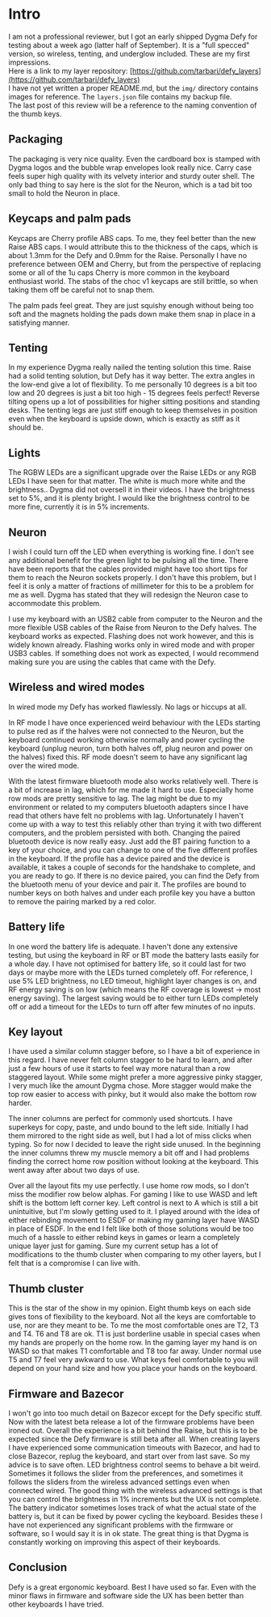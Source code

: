 # Intro
I am not a professional reviewer, but I got an early shipped Dygma Defy for testing about a week ago (latter half of 
September). It is a "full specced" version, so wireless, tenting, and underglow included. These are my first 
impressions.  
Here is a link to my layer repository: [https://github.com/tarbari/defy_layers](https://github.com/tarbari/defy_layers)  
I have not yet written a proper README.md, but the `img/` directory contains images for reference. The `layers.json` 
file contains my backup file.  
The last post of this review will be a reference to the naming convention of the thumb keys.

## Packaging
The packaging is very nice quality. Even the cardboard box is stamped with Dygma logos and the bubble wrap envelopes 
look really nice. Carry case feels super high quality with its velvety interior and sturdy outer shell. The only bad 
thing to say here is the slot for the Neuron, which is a tad bit too small to hold the Neuron in place.

## Keycaps and palm pads
Keycaps are Cherry profile ABS caps. To me, they feel better than the new Raise ABS caps. I would attribute this to the 
thickness of the caps, which is about 1.3mm for the Defy and 0.9mm for the Raise. Personally I have no preference 
between OEM and Cherry, but from the perspective of replacing some or all of the 1u caps Cherry is more common in the 
keyboard enthusiast world. The stabs of the choc v1 keycaps are still brittle, so when taking them off be careful not to 
snap them.  

The palm pads feel great. They are just squishy enough without being too soft and the magnets holding the 
pads down make them snap in place in a satisfying manner. 

## Tenting
In my experience Dygma really nailed the tenting solution this time. Raise had a solid tenting solution, but Defy has it 
way better. The extra angles in the low-end give a lot of flexibility. To me personally 10 degrees is a bit too low 
and 20 degrees is just a bit too high - 15 degrees feels perfect! Reverse tilting opens up a lot of possibilities for 
higher sitting positions and standing desks. The tenting legs are just stiff enough to keep themselves in position even 
when the keyboard is upside down, which is exactly as stiff as it should be.

## Lights
The RGBW LEDs are a significant upgrade over the Raise LEDs or any RGB LEDs I have seen for that matter. The white is 
much more white and the brightness.. Dygma did not oversell it in their videos. I have the brightness set to 5%, and it 
is plenty bright. I would like the brightness control to be more fine, currently it is in 5% increments.

## Neuron
I wish I could turn off the LED when everything is working fine. I don't see any additional benefit for the green light 
to be pulsing all the time. There have been reports that the cables provided might have too short tips for them to 
reach the Neuron sockets properly. I don't have this problem, but I feel it is only a matter of fractions of millimeter 
for this to be a problem for me as well. Dygma has stated that they will redesign the Neuron case to accommodate this 
problem.  

I use my keyboard with an USB2 cable from computer to the Neuron and the more 
flexible USB cables of the Raise from Neuron to the Defy halves. The keyboard works as expected. Flashing does not work 
however, and this is widely known already. Flashing works only in wired mode and with proper USB3 cables. If something 
does not work as expected, I would recommend making sure you are using the cables that came with the Defy. 

## Wireless and wired modes
In wired mode my Defy has worked flawlessly. No lags or hiccups at all.  

In RF mode I have once experienced weird behaviour with the LEDs starting to pulse red as if the halves were not 
connected to the Neuron, but the keyboard continued working otherwise normally and power cycling the keyboard (unplug 
neuron, turn both halves off, plug neuron and power on the halves) fixed this. RF mode doesn't seem to have any 
significant lag over the wired mode.  

With the latest firmware bluetooth mode also works relatively well. There is a bit of increase in lag, which for me 
made it hard to use. Especially home row mods are pretty sensitive to lag. The lag might be due to my environment or 
related to my computers bluetooth adapters since I have read that others have felt no problems with lag. Unfortunately 
I haven't come up with a way to test this reliably other than trying it with two different computers, and the problem 
persisted with both. Changing the paired bluetooth device is now really easy. Just add the BT pairing function to a key 
of your choice, and you can change to one of the five different profiles in the keyboard. If the profile has a device 
paired and the device is available, it takes a couple of seconds for the handshake to complete, and you are ready to go. 
If there is no device paired, you can find the Defy from the bluetooth menu of your device and pair it. The profiles 
are bound to number keys on both halves and under each profile key you have a button to remove the pairing marked by a 
red color.

## Battery life
In one word the battery life is adequate. I haven't done any extensive testing, but using the keyboard in RF or BT mode 
the battery lasts easily for a whole day. I have not optimised for battery life, so it could last for two days or maybe 
more with the LEDs turned completely off. For reference, I use 5% LED brightness, no LED timeout, highlight layer 
changes is on, and RF energy saving is on low (which means the RF coverage is lowest -> most energy saving). The largest 
saving would be to either turn LEDs completely off or add a timeout for the LEDs to turn off after few minutes of no 
inputs.

## Key layout
I have used a similar column stagger before, so I have a bit of experience in this regard. I have never felt column 
stagger to be hard to learn, and after just a few hours of use it starts to feel way more natural than a row staggered 
layout. While some might prefer a more aggressive pinky stagger, I very much like the amount Dygma chose. More stagger 
would make the top row easier to access with pinky, but it would also make the bottom row harder.  

The inner columns are perfect for commonly used shortcuts. I have superkeys for copy, paste, and undo bound to the left 
side. Initially I had them mirrored to the right side as well, but I had a lot of miss clicks when typing. So for now I 
decided to leave the right side unused. In the beginning the inner columns threw my muscle memory a bit off and I had 
problems finding the correct home row position without looking at the keyboard. This went away after about two days of 
use. 

Over all the layout fits my use perfectly. I use home row mods, so I don't miss the modifier row below alphas. For
gaming I like to use WASD and left shift is the bottom left corner key. Left control is next to A which is still a bit
unintuitive, but I'm slowly getting used to it. I played around with the idea of either rebinding movement to ESDF or 
making my gaming layer have WASD in place of ESDF. In the end I felt like both of those solutions would be too much of 
a hassle to either rebind keys in games or learn a completely unique layer just for gaming. Sure my current setup has 
a lot of modifications to the thumb cluster when comparing to my other layers, but I felt that is a compromise I can 
live with. 

## Thumb cluster
This is the star of the show in my opinion. Eight thumb keys on each side gives tons of flexibility to the keyboard. 
Not all the keys are comfortable to use, nor are they meant to be. To me the most comfortable ones are T2, T3 and T4. 
T6 and T8 are ok. T1 is just borderline usable in special cases when my hands are properly on the home row. In the 
gaming layer my hand is on WASD so that makes T1 comfortable and T8 too far away. Under normal use T5 and T7 feel very 
awkward to use. What keys feel comfortable to you will depend on your hand size and how you place your hands on the 
keyboard. 

## Firmware and Bazecor
I won't go into too much detail on Bazecor except for the Defy specific stuff. Now with the latest beta release a lot 
of the firmware problems have been ironed out. Overall the experience is a bit behind the Raise, but this is to be 
expected since the Defy firmware is still beta after all. When creating layers I have experienced some communication 
timeouts with Bazecor, and had to close Bazecor, replug the keyboard, and start over from last save. So my advice is to 
save often. LED brightness control seems to behave a bit weird. Sometimes it follows the slider from the preferences, 
and sometimes it follows the sliders from the wireless advanced settings even when connected wired. The good thing with 
the wireless advanced settings is that you can control the brightness in 1% increments but the UX is not complete. The 
battery indicator sometimes loses track of what the actual state of the battery is, but it can be fixed by power 
cycling the keyboard. Besides these I have not experienced any significant problems with the firmware or software, so I 
would say it is in ok state. The great thing is that Dygma is constantly working on improving this aspect of their 
keyboards. 

## Conclusion
Defy is a great ergonomic keyboard. Best I have used so far. Even with the minor flaws in firmware and software side 
the UX has been better than other keyboards I have tried.
